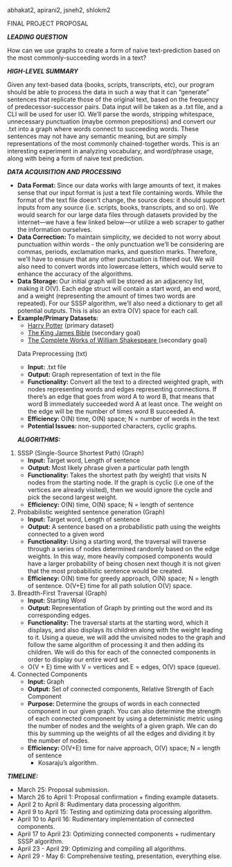 <!-- Yay, no errors, warnings, or alerts! -->

<p>
abhakat2, apirani2, jsneh2, shlokm2
</p>
<p>
FINAL PROJECT PROPOSAL
</p>
<p>
<strong><em>LEADING QUESTION</em></strong>
</p>
<p>
How can we use graphs to create a form of naive text-prediction based on the most commonly-succeeding words in a text?
</p>
<p>
<strong><em>HIGH-LEVEL SUMMARY</em></strong>
</p>
<p>
Given any text-based data (books, scripts, transcripts, etc), our program should be able to process the data in such a way that it can “generate” sentences that replicate those of the original text, based on the frequency of predecessor-successor pairs. Data input will be taken as a .txt file, and a CLI will be used for user IO. We’ll parse the words, stripping whitespace, unnecessary punctuation (maybe common prepositions) and convert our .txt into a graph where words connect to succeeding words. These sentences may not have any semantic meaning, but are simply representations of the most commonly chained-together words. This is an interesting experiment in analyzing vocabulary, and word/phrase usage, along with being a form of naive text prediction.
</p>
<p>
<strong><em>DATA ACQUISITION AND PROCESSING</em></strong>
</p>
<ul>

<li><strong>Data Format: </strong>Since our data works with large amounts of text, it makes sense that our input format is just a text file containing words. While the format of the text file doesn’t change, the source does: it should support inputs from any source (i.e. scripts, books, transcripts, and so on). We would search for our large data files through datasets provided by the internet—we have a few linked below—or utilize a web scraper to gather the information ourselves.

<li><strong>Data Correction: </strong>To maintain simplicity, we decided to not worry about punctuation within words - the only punctuation we’ll be considering are commas, periods, exclamation marks, and question marks. Therefore, we’ll have to ensure that any other punctuation is filtered out. We will also need to convert words into lowercase letters, which would serve to enhance the accuracy of the algorithms.

<li><strong>Data Storage: </strong>Our initial graph will be stored as an adjacency list, making it O(V). Each edge struct will contain a start word, an end word, and a weight (representing the amount of times two words are repeated). For our SSSP algorithm, we’ll also need a dictionary to get all potential outputs. This is also an extra O(V) space for each call.

<li><strong>Example/Primary Datasets:</strong> 
<ul>
 
<li><a href="https://github.com/formcept/whiteboard/tree/master/nbviewer/notebooks/data/harrypotter">Harry Potter</a> (primary dataset)
 
<li><a href="https://raw.githubusercontent.com/mxw/grmr/master/src/finaltests/bible.txt">The King James Bible</a> (secondary goal)
 
<li><a href="https://ocw.mit.edu/ans7870/6/6.006/s08/lecturenotes/files/t8.shakespeare.txt">The Complete Works of William Shakespeare</a><span style="text-decoration:underline;"> </span>(secondary goal)
</li> 
</ul>
</li> 
</ul>
<ol>

 Data Preprocessing (txt) 
<ul>
 
<li><strong>Input: </strong>.txt file
 
<li><strong>Output: </strong>Graph representation of text in the file
 
<li><strong>Functionality: </strong>Convert all the text to a directed weighted graph, with nodes representing words and edges representing connections. If there’s an edge that goes from word A to word B, that means that word B immediately succeeded word A at least once. The weight on the edge will be the number of times word B succeeded A.
 
<li><strong>Efficiency: </strong>O(N) time, O(N) space; N = number of words in the text
 
<li><strong>Potential Issues: </strong>non-supported characters, cyclic graphs. 
</li> 
</ul>

<p>
<strong><em>ALGORITHMS:</em></strong>
</p>
 
<li>SSSP (Single-Source Shortest Path) (Graph) 
<ul>
 
<li><strong>Input: </strong>Target word, Length of sentence
 
<li><strong>Output: </strong>Most likely phrase given a particular path length
 
<li><strong>Functionality: </strong>Takes the shortest path (by weight) that visits N nodes from the starting node. If the graph is cyclic (i.e one of the vertices are already visited), then we would ignore the cycle and pick the second largest weight.
 
<li><strong>Efficiency: </strong>O(N) time, O(N) space; N = length of sentence
</li> 
</ul>

<li>Probabilistic weighted sentence generation (Graph) 
<ul>
 
<li><strong>Input: </strong>Target word, Length of sentence
 
<li><strong>Output: </strong>A sentence based on a probabilistic path using the weights connected to a given word
 
<li><strong>Functionality: </strong>Using a starting word, the traversal will traverse through a series of nodes determined randomly based on the edge weights. In this way, more heavily composed components would have a larger probability of being chosen next though it is not given that the most probabilistic sentence would be created. 
</li> 
<li><strong>Efficiency: </strong>O(N) time for greedy approach, O(N) space; N = length of sentence. O(V+E) time for all path solution O(V) space.
</ul>

<li>Breadth-First Traversal (Graph) 
<ul>
 
<li><strong>Input: </strong>Starting Word
 
<li><strong>Output: </strong>Representation of Graph by printing out the word and its corresponding edges.
 
<li><strong>Functionality: </strong>The traversal starts at the starting word, which it displays, and also displays its children along with the weight leading to it. Using a queue, we will add the unvisited nodes to the graph and follow the same algorithm of processing it and then adding its children. We will do this for each of the connected components in order to display our entire word set.
 
<li>O(V + E) time with V = vertices and E = edges, O(V) space (queue).
</li> 
</ul>

<li>Connected Components
<ul>
<li><strong>Input: </strong>Graph

<li><strong>Output: </strong>Set of connected components, Relative Strength of Each Component

<li><strong>Purpose: </strong>Determine the groups of words in each connected component in our given graph. You can also determine the strength of each connected component by using a deterministic metric using the number of nodes and the weights of a given graph. We can do this by summing up the weights of all the edges and dividing it by the number of nodes. 
<li><strong>Efficiency: </strong>O(V+E) time for naive approach, O(V) space; N = length of sentence
<ul>
 
<li>Kosaraju’s algorithm. 
</li> 
</ul>
</ul>
</li> 
</ol>
<p>
<strong><em>TIMELINE:</em></strong>
</p>
<ul>

<li>March 25: Proposal submission.

<li>March 26 to April 1: Proposal confirmation + finding example datasets.

<li>April 2 to April 8: Rudimentary data processing algorithm.

<li>April 9 to April 15: Testing and optimizing data processing algorithm.

<li>April 10 to April 16: Rudimentary implementation of connected components.

<li>April 17 to April 23: Optimizing connected components + rudimentary SSSP algorithm.

<li>April 23 - April 29: Optimizing and compiling all algorithms.

<li>April 29 - May 6: Comprehensive testing, presentation, everything else.
</li>
</ul>
